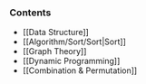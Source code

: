 ### Contents
- [[Data Structure]]
- [[Algorithm/Sort/Sort|Sort]]
- [[Graph Theory]]
- [[Dynamic Programming]]
- [[Combination & Permutation]]